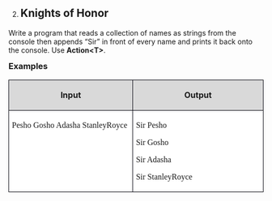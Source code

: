 <OL START=2>
	<LI><H2 CLASS="western" ALIGN=JUSTIFY>Knights of Honor</H2>
</OL>
<P CLASS="western" STYLE="margin-bottom: 0.14in">Write a program that
reads a collection of names as strings from the console then appends
“Sir” in front of every name and prints it back onto the console.
Use <B>Action&lt;T&gt;</B>.</P>
<H3 CLASS="western" ALIGN=JUSTIFY STYLE="margin-top: 0in">Examples</H3>
<TABLE WIDTH=526 CELLPADDING=4 CELLSPACING=0>
	<COL WIDTH=247>
	<COL WIDTH=261>
	<TR VALIGN=TOP>
		<TD WIDTH=247 BGCOLOR="#d9d9d9" STYLE="border: 1px solid #00000a; padding-top: 0.04in; padding-bottom: 0.04in; padding-left: 0.06in; padding-right: 0.06in">
			<P CLASS="western" ALIGN=CENTER><B>Input</B></P>
		</TD>
		<TD WIDTH=261 BGCOLOR="#d9d9d9" STYLE="border: 1px solid #00000a; padding-top: 0.04in; padding-bottom: 0.04in; padding-left: 0.06in; padding-right: 0.06in">
			<P CLASS="western" ALIGN=CENTER><B>Output</B></P>
		</TD>
	</TR>
	<TR VALIGN=TOP>
		<TD WIDTH=247 BGCOLOR="#ffffff" STYLE="border: 1px solid #00000a; padding-top: 0.04in; padding-bottom: 0.04in; padding-left: 0.06in; padding-right: 0.06in">
			<P CLASS="western" ALIGN=JUSTIFY><FONT FACE="Consolas, serif">Pesho
			Gosho Adasha StanleyRoyce</FONT></P>
		</TD>
		<TD WIDTH=261 BGCOLOR="#ffffff" STYLE="border: 1px solid #00000a; padding-top: 0.04in; padding-bottom: 0.04in; padding-left: 0.06in; padding-right: 0.06in">
			<P CLASS="western" ALIGN=JUSTIFY STYLE="margin-bottom: 0in"><FONT FACE="Consolas, serif">Sir
			Pesho </FONT>
			</P>
			<P CLASS="western" ALIGN=JUSTIFY STYLE="margin-bottom: 0in"><FONT FACE="Consolas, serif">Sir
			Gosho</FONT></P>
			<P CLASS="western" ALIGN=JUSTIFY STYLE="margin-bottom: 0in"><FONT FACE="Consolas, serif">Sir
			Adasha</FONT></P>
			<P CLASS="western" ALIGN=JUSTIFY><FONT FACE="Consolas, serif">Sir
			StanleyRoyce</FONT></P>
		</TD>
	</TR>
</TABLE>